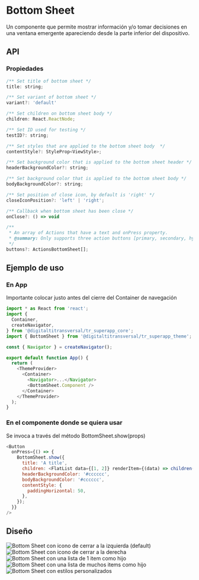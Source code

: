 # Bottom Sheet

Un componente que permite mostrar información y/o tomar decisiones en una ventana emergente apareciendo desde la parte inferior del dispositivo.

## API

### Propiedades

```js
/** Set title of bottom sheet */
title: string;

/** Set variant of bottom sheet */
variant?: 'default'

/** Set children on bottom sheet body */
children: React.ReactNode;

/** Set ID used for testing */
testID?: string;

/** Set styles that are applied to the bottom sheet body  */
contentStyle?: StyleProp<ViewStyle>;

/** Set background color that is applied to the bottom sheet header */
headerBackgroundColor?: string;

/** Set background color that is applied to the bottom sheet body */
bodyBackgroundColor?: string;

/** Set position of close icon, by default is 'right' */
closeIconPosition?: 'left' | 'right';

/** Callback when bottom sheet has been close */
onClose?: () => void

/**
 * An array of Actions that have a text and onPress property.
 * @summary: Only supports three action buttons [primary, secondary, hyperlink]
 */
buttons?: ActionsBottomSheet[];

```

## Ejemplo de uso

### En App

Importante colocar justo antes del cierre del Container de navegación

```js
import * as React from 'react';
import {
  Container,
  createNavigator,
} from '@digitaltitransversal/tr_superapp_core';
import { BottomSheet } from '@digitaltitransversal/tr_superapp_theme';

const { Navigator } = createNavigator();

export default function App() {
  return (
    <ThemeProvider>
      <Container>
        <Navigator>...</Navigator>
        <BottomSheet.Component />
      </Container>
    </ThemeProvider>
  );
}
```

### En el componente donde se quiera usar

Se invoca a través del método BottomSheet.show(props)

```js
<Button
  onPress={() => {
    BottomSheet.show({
      title: 'A title',
      children: <FlatList data={[1, 2]} renderItem={(data) => children()} />,
      headerBackgroundColor: '#cccccc',
      bodyBackgroundColor: '#cccccc',
      contentStyle: {
        paddingHorizontal: 50,
      },
    });
  }}
/>
```

## Diseño

![Bottom Sheet con icono de cerrar a la izquierda (default)](/docs/images/bottom-sheet/with-close-icon-to-left.png)
![Bottom Sheet con icono de cerrar a la derecha](/docs/images/bottom-sheet/with-close-icon-to-right.png)
![Bottom Sheet con una lista de 1 item como hijo](/docs/images/bottom-sheet/with-one-item-list-child.png)
![Bottom Sheet con una lista de muchos items como hijo](/docs/images/bottom-sheet/with-many-items-list-child.png)
![Bottom Sheet con estilos personalizados](/docs/images/bottom-sheet/with-customs-styles.png)
